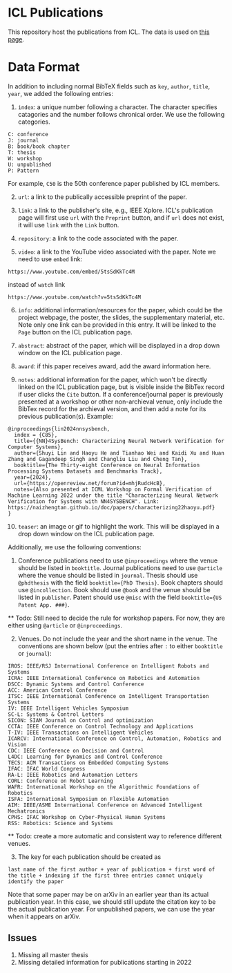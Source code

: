 # ICL Publications

This repository host the publications from ICL. The data is used on [this page](http://icontrol.ri.cmu.edu/publication/publication.html).


# Data Format

In addition to including normal BibTeX fields such as `key`, `author`, `title`, `year`, we added the following entries:
1. `index`: a unique number following a character. The character specifies catagories and the number follows chronical order. We use the following categories.
```
C: conference
J: journal
B: book/book chapter
T: thesis
W: workshop
U: unpublished
P: Pattern
```
For example, `C50` is the 50th conference paper published by ICL members.

2. `url`: a link to the publically accessible preprint of the paper.

3. `link`: a link to the publisher's site, e.g., IEEE Xplore. ICL's publication page will first use `url` with the `Preprint` button, and if `url` does not exist, it will use `link` with the `Link` button.

4. `repository`: a link to the code associated with the paper.

5. `video`: a link to the YouTube video associated with the paper. Note we need to use `embed` link:
```
https://www.youtube.com/embed/5tsSdKkTc4M
```
instead of `watch` link
```
https://www.youtube.com/watch?v=5tsSdKkTc4M
```

6. `info`: additional information/resources for the paper, which could be the project webpage, the poster, the slides, the supplementary material, etc. Note only one link can be provided in this entry. It will be linked to the `Page` button on the ICL publication page.

7. `abstract`: abstract of the paper, which will be displayed in a drop down window on the ICL publication page.

8. `award`: if this paper receives award, add the award information here.

9. `notes`: additional information for the paper, which won't be directly linked on the ICL publication page, but is visible inside the BibTex record if user clicks the `Cite` button. If a conference/journal paper is previously presented at a workshop or other non-archieval venue, only include the BibTex record for the archieval version, and then add a note for its previous publication(s). Example:

```
@inproceedings{lin2024nnsysbench,
  index = {C85},
  title={{NN}4SysBench: Characterizing Neural Network Verification for Computer Systems},
  author={Shuyi Lin and Haoyu He and Tianhao Wei and Kaidi Xu and Huan Zhang and Gagandeep Singh and Changliu Liu and Cheng Tan},
  booktitle={The Thirty-eight Conference on Neural Information Processing Systems Datasets and Benchmarks Track},
  year={2024},
  url={https://openreview.net/forum?id=mhjRudcHcB},
  notes={Also presented at ICML Workshop on Formal Verification of Machine Learning 2022 under the title "Characterizing Neural Network Verification for Systems with NN4SYSBENCH". Link: https://naizhengtan.github.io/doc/papers/characterizing22haoyu.pdf}
}
```
10. `teaser`: an image or gif to highlight the work. This will be displayed in a drop down window on the ICL publication page.

Additionally, we use the following conventions:

1. Conference publications need to use `@inproceedings` where the venue should be listed in `booktitle`. Journal publications need to use `@article` where the venue should be listed in `journal`. Thesis should use `@phdthesis` with the field `booktitle={PhD Thesis}`. Book chapters should use `@incollection`. Book should use `@book` and the venue should be listed in `publisher`. Patent should use `@misc` with the field `booktitle={US Patent App. ###}`. 

** Todo: Still need to decide the rule for workshop papers. For now, they are either using `@article` or `@inproceedings`.

2. Venues. Do not include the year and the short name in the venue. The conventions are shown below (put the entries after `:` to either `booktitle` or `journal`): 

```
IROS: IEEE/RSJ International Conference on Intelligent Robots and Systems
ICRA: IEEE International Conference on Robotics and Automation
DSCC: Dynamic Systems and Control Conference
ACC: American Control Conference
ITSC: IEEE International Conference on Intelligent Transportation Systems
IV: IEEE Intelligent Vehicles Symposium
SC-L: Systems & Control Letters
SICON: SIAM Journal on Control and optimization
CCTA: IEEE Conference on Control Technology and Applications
T-IV: IEEE Transactions on Intelligent Vehicles
ICARCV: International Conference on Control, Automation, Robotics and Vision
CDC: IEEE Conference on Decision and Control
L4DC: Learning for Dynamics and Control Conference
TECS: ACM Transactions on Embedded Computing Systems
IFAC: IFAC World Congress
RA-L: IEEE Robotics and Automation Letters
CORL: Conference on Robot Learning
WAFR: International Workshop on the Algorithmic Foundations of Robotics
ISFA: International Symposium on Flexible Automation
AIM: IEEE/ASME International Conference on Advanced Intelligent Mechatronics
CPHS: IFAC Workshop on Cyber-Physical Human Systems
RSS: Robotics: Science and Systems
```

** Todo: create a more automatic and consistent way to reference different venues.

3. The key for each publication should be created as 
```
last name of the first author + year of publication + first word of the title + indexing if the first three entries cannot uniquely identify the paper
```
Note that some paper may be on arXiv in an earlier year than its actual publication year. In this case, we should still update the citation key to be the actual publication year. For unpublished papers, we can use the year when it appears on arXiv.

## Issues

1. Missing all master thesis
2. Missing detailed information for publications starting in 2022

